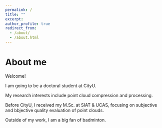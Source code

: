 ```yaml
---
permalink: /
title: ""
excerpt: 
author_profile: true
redirect_from: 
  - /about/
  - /about.html
---
```


About me
======
Welcome! 

I am going to be a doctoral student at CityU. 

My research interests include point cloud compression and processing.

Before CityU, I received my M.Sc. at SIAT & UCAS, focusing on subjective and bbjective quality evaluation of point clouds.

Outside of my work, I am a big fan of badminton.